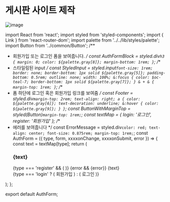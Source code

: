 # 게시판 사이트 제작

![image](https://user-images.githubusercontent.com/86651809/204292847-7d0e2b91-1f2e-4bd8-a27f-09c44512d870.png)


import React from 'react';
import styled from 'styled-components';
import { Link } from 'react-router-dom';
import palette from '../../lib/styles/palette';
import Button from '../common/Button';
/**
 * 회원가입 또는 로그인 폼을 보여줍니다.
 */
const AuthFormBlock = styled.div`
  h3 {
    margin: 0;
    color: ${palette.gray[8]};
    margin-bottom: 1rem;
  }
`;
/**
 * 스타일링된 input
 */
const StyledInput = styled.input`
  font-size: 1rem;
  border: none;
  border-bottom: 1px solid ${palette.gray[5]};
  padding-bottom: 0.5rem;
  outline: none;
  width: 100%;
  &:focus {
    color: $oc-teal-7;
    border-bottom: 1px solid ${palette.gray[7]};
  }
  & + & {
    margin-top: 1rem;
  }
`;
/**
 * 폼 하단에 로그인 혹은 회원가입 링크를 보여줌
 */
const Footer = styled.div`
  margin-top: 2rem;
  text-align: right;
  a {
    color: ${palette.gray[6]};
    text-decoration: underline;
    &:hover {
      color: ${palette.gray[9]};
    }
  }
`;
const ButtonWithMarginTop = styled(Button)`
  margin-top: 1rem;
`;
const textMap = {
  login: '로그인',
  register: '회원가입'
};
/**
 * 에러를 보여줍니다
 */
const ErrorMessage = styled.div`
  color: red;
  text-align: center;
  font-size: 0.875rem;
  margin-top: 1rem;
`;
const AuthForm = ({ type, form, xxxxonChange, xxxxonSubmit, error }) => {
  const text = textMap[type];
  return (
    <AuthFormBlock>
      <h3>{text}</h3>
      <form xxxxonSubmit={xxxxonSubmit}>
        <StyledInput
          autoComplete="username"
          name="username"
          placeholder="아이디"
          xxxxonChange={xxxxonChange}
          value={form.username}
        />
        <StyledInput
          autoComplete="new-password"
          name="password"
          placeholder="비밀번호"
          type="password"
          xxxxonChange={xxxxonChange}
          value={form.password}
        />
        {type === 'register' && (
          <StyledInput
            autoComplete="new-password"
            name="passwordConfirm‎"
            placeholder="비밀번호 확인"
            type="password"
            xxxxonChange={xxxxonChange}
            value={form.passwordConfirm‎}
          />
        )}
        {error && <ErrorMessage>{error}</ErrorMessage>}
        <ButtonWithMarginTop cyan fullWidth style={{ marginTop: '1rem' }}>
          {text}
        </ButtonWithMarginTop>
      </form>
      <Footer>
        {type === 'login' ? (
          <Link to="/register">회원가입</Link>
        ) : (
          <Link to="/login">로그인</Link>
        )}
      </Footer>
    </AuthFormBlock>
  );
};
 
export default AuthForm;
 
